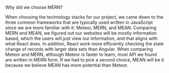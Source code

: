 Why did we choose MERN? 

When choosing the technology stacks for our project, we came down to the three common frameworks that are typically used written in JavaScript since we are more familiar with it: Meteor, MERN, and MEAN. Comparing MERN and MEAN, we figured out our websites will be mostly information based, which the users will just view our information, and that aligns with what React does. In addition, React work more efficiently checking the state change of records with larger data sets than Angular. When comparing Meteor and MERN, although Meteor is faster to learn, most API we found are written in MERN form. If we had to pick a second choice, MEAN will be it because we believe MEAN has more potential than Meteor. 
